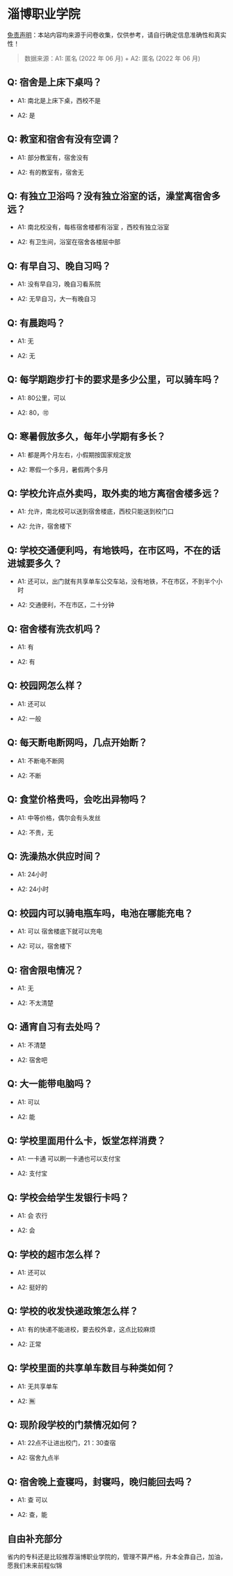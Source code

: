 # 淄博职业学院

[免责声明](https://colleges.chat/#_3)：本站内容均来源于问卷收集，仅供参考，请自行确定信息准确性和真实性！

> 数据来源：A1: 匿名 (2022 年 06 月) + A2: 匿名 (2022 年 06 月)

## Q: 宿舍是上床下桌吗？

- A1: 南北是上床下桌，西校不是

- A2: 是

## Q: 教室和宿舍有没有空调？

- A1: 部分教室有，宿舍没有

- A2: 有的教室有，宿舍无

## Q: 有独立卫浴吗？没有独立浴室的话，澡堂离宿舍多远？

- A1: 南北校没有，每栋宿舍楼都有浴室 ，西校有独立浴室

- A2: 有卫生间，浴室在宿舍各楼层中部

## Q: 有早自习、晚自习吗？

- A1: 没有早自习，晚自习看系院

- A2: 无早自习，大一有晚自习

## Q: 有晨跑吗？

- A1: 无

- A2: 无

## Q: 每学期跑步打卡的要求是多少公里，可以骑车吗？

- A1: 80公里，可以

- A2: 80，🉑

## Q: 寒暑假放多久，每年小学期有多长？

- A1: 都是两个月左右，小假期按国家规定放

- A2: 寒假一个多月，暑假两个多月

## Q: 学校允许点外卖吗，取外卖的地方离宿舍楼多远？

- A1: 允许，南北校可以送到宿舍楼底，西校只能送到校门口

- A2: 允许，宿舍楼下

## Q: 学校交通便利吗，有地铁吗，在市区吗，不在的话进城要多久？

- A1: 还可以，出门就有共享单车公交车站，没有地铁，不在市区，不到半个小时

- A2: 交通便利，不在市区，二十分钟

## Q: 宿舍楼有洗衣机吗？

- A1: 有

- A2: 有

## Q: 校园网怎么样？

- A1: 还可以

- A2: 一般

## Q: 每天断电断网吗，几点开始断？

- A1: 不断电不断网

- A2: 不断

## Q: 食堂价格贵吗，会吃出异物吗？

- A1: 中等价格，偶尔会有头发丝

- A2: 不贵，无

## Q: 洗澡热水供应时间？

- A1: 24小时

- A2: 24小时

## Q: 校园内可以骑电瓶车吗，电池在哪能充电？

- A1: 可以 宿舍楼底下就可以充电

- A2: 可以，宿舍楼下

## Q: 宿舍限电情况？

- A1: 无

- A2: 不太清楚

## Q: 通宵自习有去处吗？

- A1: 不清楚

- A2: 宿舍吧

## Q: 大一能带电脑吗？

- A1: 可以

- A2: 能

## Q: 学校里面用什么卡，饭堂怎样消费？

- A1: 一卡通 可以刷一卡通也可以支付宝

- A2: 支付宝

## Q: 学校会给学生发银行卡吗？

- A1: 会 农行

- A2: 会

## Q: 学校的超市怎么样？

- A1: 还可以

- A2: 挺好的

## Q: 学校的收发快递政策怎么样？

- A1: 有的快递不能进校，要去校外拿，这点比较麻烦

- A2: 正常

## Q: 学校里面的共享单车数目与种类如何？

- A1: 无共享单车

- A2: 🈚️

## Q: 现阶段学校的门禁情况如何？

- A1: 22点不让进出校门，21：30查宿

- A2: 宿舍九点半

## Q: 宿舍晚上查寝吗，封寝吗，晚归能回去吗？

- A1: 查 可以

- A2: 查，能

## 自由补充部分

省内的专科还是比较推荐淄博职业学院的，管理不算严格，升本全靠自己，加油，愿我们未来前程似锦